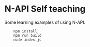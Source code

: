 # N-API Self teaching
Some learning examples of using N-API.

```
    npm install
    npm run build
    node index.js
```
